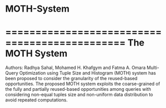 # MOTH-System
==============================================
The MOTH System
==============================================
Authors: Radhya Sahal, Mohamed H. Khafgym and Fatma A. Omara
Multi-Query Optimization using Tuple Size and Histogram (MOTH) system has been proposed to consider the granularity of the reused-based opportunities. The proposed MOTH system exploits the coarse-grained of the fully and partially reused-based opportunities among queries with considering non-equal tuples size and non-uniform data distribution to avoid repeated computations. 
